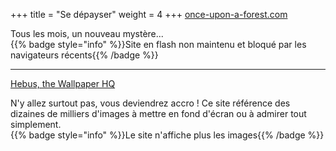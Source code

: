+++
title = "Se dépayser"
weight = 4
+++
[once-upon-a-forest.com](once-upon-a-forest.com)

Tous les mois, un nouveau mystère...\
{{% badge style="info" %}}Site en flash non maintenu et bloqué par les navigateurs récents{{% /badge %}}

------
[Hebus, the Wallpaper HQ](http://www.hebus.com/)

N'y allez surtout pas, vous deviendrez accro ! Ce site référence des dizaines de milliers d'images à mettre en fond d'écran ou à admirer tout simplement.\
{{% badge style="info" %}}Le site n'affiche plus les images{{% /badge %}}
